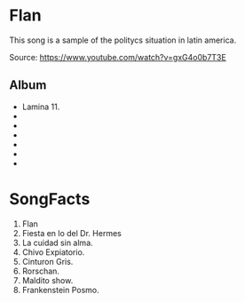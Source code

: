 # Flan

This song is a sample of the politycs situation in latin america.

Source: https://www.youtube.com/watch?v=gxG4o0b7T3E

## Album

- Lamina 11.
- 
- 
- 
- 
- 
- 

# SongFacts

1. Flan
2. Fiesta en lo del Dr. Hermes 
3. La cuidad sin alma.
4. Chivo Expiatorio.
5. Cinturon Gris.
6. Rorschan.
7. Maldito show.
8. Frankenstein Posmo.
